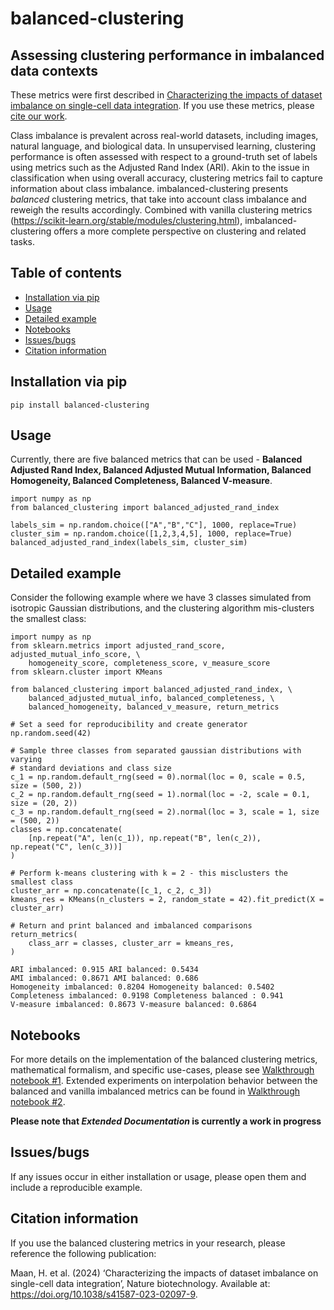 # balanced-clustering <!-- omit in toc -->
## Assessing clustering performance in imbalanced data contexts <!-- omit in toc -->

These metrics were first described in [Characterizing the impacts of dataset imbalance on single-cell data integration](https://www.nature.com/articles/s41587-023-02097-9). If you use these metrics, please [cite our work](#citation-information).

Class imbalance is prevalent across real-world datasets, including images, natural language, and biological data. In unsupervised learning, clustering performance is often assessed with respect to a ground-truth set of labels using metrics such as the Adjusted Rand Index (ARI). Akin to the issue in classification when using overall accuracy, clustering metrics fail to capture information about class imbalance. imbalanced-clustering presents *balanced* clustering metrics, that take into account class imbalance and reweigh the results accordingly. Combined with vanilla clustering metrics (https://scikit-learn.org/stable/modules/clustering.html), imbalanced-clustering offers a more complete perspective on clustering and related tasks.

## Table of contents  <!-- omit in toc -->
- [Installation via pip](#installation-via-pip)
- [Usage](#usage)
- [Detailed example](#detailed-example)
- [Notebooks](#notebooks)
- [Issues/bugs](#issuesbugs)
- [Citation information](#citation-information)

## Installation via pip

```
pip install balanced-clustering
```

## Usage 

Currently, there are five balanced metrics that can be used - **Balanced Adjusted Rand Index, Balanced Adjusted Mutual Information, Balanced Homogeneity, Balanced Completeness, Balanced V-measure**.

```
import numpy as np
from balanced_clustering import balanced_adjusted_rand_index

labels_sim = np.random.choice(["A","B","C"], 1000, replace=True)
cluster_sim = np.random.choice([1,2,3,4,5], 1000, replace=True)
balanced_adjusted_rand_index(labels_sim, cluster_sim)
```

## Detailed example 

Consider the following example where we have 3 classes simulated from isotropic Gaussian distributions, and the clustering algorithm mis-clusters the smallest class:

```
import numpy as np
from sklearn.metrics import adjusted_rand_score, adjusted_mutual_info_score, \
    homogeneity_score, completeness_score, v_measure_score
from sklearn.cluster import KMeans

from balanced_clustering import balanced_adjusted_rand_index, \
    balanced_adjusted_mutual_info, balanced_completeness, \
    balanced_homogeneity, balanced_v_measure, return_metrics

# Set a seed for reproducibility and create generator
np.random.seed(42)

# Sample three classes from separated gaussian distributions with varying
# standard deviations and class size 
c_1 = np.random.default_rng(seed = 0).normal(loc = 0, scale = 0.5, size = (500, 2))
c_2 = np.random.default_rng(seed = 1).normal(loc = -2, scale = 0.1, size = (20, 2))
c_3 = np.random.default_rng(seed = 2).normal(loc = 3, scale = 1, size = (500, 2))
classes = np.concatenate(
    [np.repeat("A", len(c_1)), np.repeat("B", len(c_2)), np.repeat("C", len(c_3))]
)

# Perform k-means clustering with k = 2 - this misclusters the smallest class 
cluster_arr = np.concatenate([c_1, c_2, c_3])
kmeans_res = KMeans(n_clusters = 2, random_state = 42).fit_predict(X = cluster_arr)

# Return and print balanced and imbalanced comparisons 
return_metrics(
    class_arr = classes, cluster_arr = kmeans_res,
)
```

```
ARI imbalanced: 0.915 ARI balanced: 0.5434
AMI imbalanced: 0.8671 AMI balanced: 0.686
Homogeneity imbalanced: 0.8204 Homogeneity balanced: 0.5402
Completeness imbalanced: 0.9198 Completeness balanced : 0.941
V-measure imbalanced: 0.8673 V-measure balanced: 0.6864
```

## Notebooks 

For more details on the implementation of the balanced clustering metrics, mathematical formalism, and specific use-cases, please see [Walkthrough notebook #1](notebooks/01_imbalanced_metric_demo.ipynb). Extended experiments on interpolation behavior between the balanced and vanilla imbalanced metrics can be found in [Walkthrough notebook #2](notebooks/02_imbalanced_metric_interpolation_tests.ipynb).

**Please note that *Extended Documentation* is currently a work in progress**

## Issues/bugs

If any issues occur in either installation or usage, please open them and include a reproducible example. 

## Citation information

If you use the balanced clustering metrics in your research, please reference the following publication:

Maan, H. et al. (2024) ‘Characterizing the impacts of dataset imbalance on single-cell data integration’, Nature biotechnology. Available at: https://doi.org/10.1038/s41587-023-02097-9.
